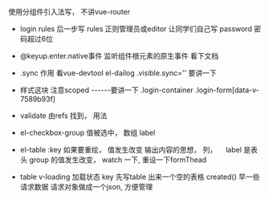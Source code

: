 使用分组件引入法写， 不讲vue-router
- login 
  rules 后一步写
  rules 正则管理员或editor 让同学们自己写
  password 密码超过6位

- @keyup.enter.native事件
监听组件根元素的原生事件 看下文档

- .sync 作用 看vue-devtool
  el-dailog  .visible.sync=''  要讲一下

- 样式这块 注意scoped ------要讲一下
  .login-container .login-form[data-v-7589b93f]

- validate 由refs 找到， 用法

- el-checkbox-group 值被选中， 数组 label

- el-table :key 如果要重绘， 值发生改变
输出内容的思想， 列， 　label 是表头
group 的值发生改变， watch 一下, 重设一下formThead

- table v-loading  加载状态  key
  先写table 出来一个空的表格
  created()  早一些 请求数据
  请求对象做成一个json, 方便管理